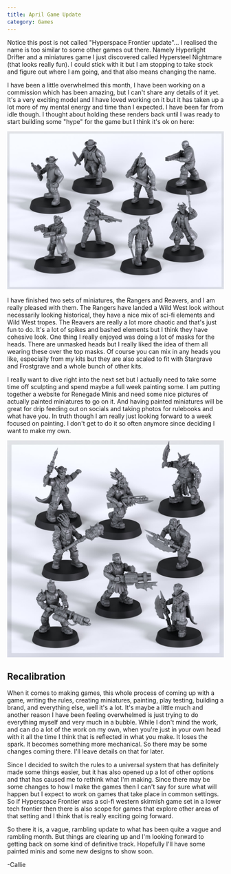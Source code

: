 ```yaml
---
title: April Game Update
category: Games
---
```


Notice this post is not called "Hyperspace Frontier update"... I realised the name is too similar to some other games out there. Namely Hyperlight Drifter and a miniatures game I just discovered called Hypersteel Nightmare (that looks really fun). I could stick with it but I am stopping to take stock and figure out where I am going, and that also means changing the name.

I have been a little overwhelmed this month, I have been working on a commission which has been amazing, but I can't share any details of it yet. It's a very exciting model and I have loved working on it but it has taken up a lot more of my mental energy and time than I expected. I have been far from idle though. I thought about holding these renders back until I was ready to start building some "hype" for the game but I think it's ok on here:

![image](/images/2025/exo-april-rangers.jpg "A render of 8 sci-fi wild west miniatures")

<!--more-->

I have finished two sets of miniatures, the Rangers and Reavers, and I am really pleased with them. The Rangers have landed a Wild West look without necessarily looking historical, they have a nice mix of sci-fi elements and Wild West tropes. The Reavers are really a lot more chaotic and that's just fun to do. It's a lot of spikes and bashed elements but I think they have cohesive look. One thing I really enjoyed was doing a lot of masks for the heads. There are unmasked heads but I really liked the idea of them all wearing these over the top masks. Of course you can mix in any heads you like, especially from my kits but they are also scaled to fit with Stargrave and Frostgrave and a whole bunch of other kits.

I really want to dive right into the next set but I actually need to take some time off sculpting and spend maybe a full week painting some. I am putting together a website for Renegade Minis and need some nice pictures of actually painted miniatures to go on it. And having painted miniatures will be great for drip feeding out on socials and taking photos for rulebooks and what have you. In truth though I am really just looking forward to a week focused on painting. I don't get to do it so often anymore since deciding I want to make my own.

![image](/images/2025/exo-april-reavers.jpg "A render of 8 sci-fi apocalyptic miniatures")

## Recalibration

When it comes to making games, this whole process of coming up with a game, writing the rules, creating miniatures, painting, play testing, building a brand, and everything else, well it's a lot. It's maybe a little much and another reason I have been feeling overwhelmed is just trying to do everything myself and very much in a bubble. While I don't mind the work, and can do a lot of the work on my own, when you're just in your own head with it all the time I think that is reflected in what you make. It loses the spark. It becomes something more mechanical. So there may be some changes coming there. I'll leave details on that for later.

Since I decided to switch the rules to a universal system that has definitely made some things easier, but it has also opened up a lot of other options and that has caused me to rethink what I'm making. Since there may be some changes to how I make the games then I can't say for sure what will happen but I expect to work on games that take place in common settings. So if Hyperspace Frontier was a sci-fi western skirmish game set in a lower tech frontier then there is also scope for games that explore other areas of that setting and I think that is really exciting going forward.

So there it is, a vague, rambling update to what has been quite a vague and rambling month. But things are clearing up and I'm looking forward to getting back on some kind of definitive track. Hopefully I'll have some painted minis and some new designs to show soon.

-Callie
